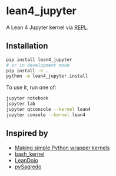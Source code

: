 # lean4_jupyter

A Lean 4 Jupyter kernel via [REPL](https://github.com/leanprover-community/repl).

## Installation

```bash
pip install lean4_jupyter
# or in development mode
pip install -e .
python -m lean4_jupyter.install
```

To use it, run one of:

```bash
jupyter notebook
jupyter lab
jupyter qtconsole --kernel lean4
jupyter console --kernel lean4
```

## Inspired by

- [Making simple Python wrapper kernels](https://jupyter-client.readthedocs.io/en/stable/wrapperkernels.html)
- [bash_kernel](https://github.com/takluyver/bash_kernel)
- [LeanDojo](https://github.com/lean-dojo/LeanDojo)
- [pySagredo](https://github.com/zhangir-azerbayev/pySagredo)
